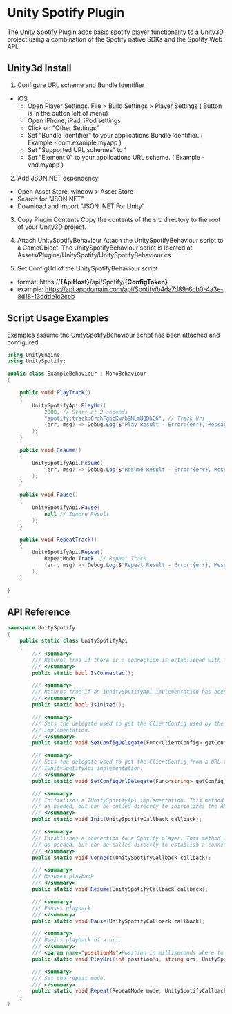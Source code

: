 # Unity Spotify Plugin

The Unity Spotify Plugin adds basic spotify player functionality to a Unity3D project using a
combination of the Spotify native SDKs and the Spotify Web API.

## Unity3d Install

1. Configure URL scheme and Bundle Identifier
- iOS
    - Open Player Settings. File > Build Settings > Player Settings ( Button is in the button left of menu)
    - Open iPhone, iPad, iPod settings
    - Click on "Other Settings"
    - Set "Bundle Identifier" to your applications Bundle Identifier. ( Example - com.example.myapp )
    - Set "Supported URL schemes" to 1
    - Set "Element 0" to your applications URL scheme. ( Example - vnd.myapp )

2. Add JSON.NET dependency
- Open Asset Store. window > Asset Store
- Search for "JSON.NET"
- Download and Import "JSON .NET For Unity"

3. Copy Plugin Contents
Copy the contents of the src directory to the root of your Unity3D project.

4. Attach UnitySpotifyBehaviour
Attach the UnitySpotifyBehaviour script to a GameObject.
The UnitySpotifyBehaviour script is located at Assets/Plugins/UnitySpotify/UnitySpotifyBehaviour.cs

5. Set ConfigUrl of the UnitySpotifyBehaviour script
- format: https://**{ApiHost}**/api/Spotify/**{ConfigToken}**
- example: https://api.appdomain.com/api/Spotify/b4da7d89-6cb0-4a3e-8d18-13ddde1c2ceb

## Script Usage Examples
Examples assume the UnitySpotifyBehaviour script has been attached and configured.

``` C#
using UnityEngine;
using UnitySpotify;

public class ExampleBehaviour : MonoBehaviour
{

    public void PlayTrack()
    {
        UnitySpotifyApi.PlayUri(
            2000, // Start at 2 seconds
            "spotify:track:6rqhFgbbKwnb9MLmUQDhG6", // Track Uri
            (err, msg) => Debug.Log($"Play Result - Error:{err}, Message:{msg}") // Log Result
        );
    }

    public void Resume()
    {
        UnitySpotifyApi.Resume(
            (err, msg) => Debug.Log($"Resume Result - Error:{err}, Message:{msg}") // Log Result
        );
    }

    public void Pause()
    {
        UnitySpotifyApi.Pause(
            null // Ignore Result
        );
    }

    public void RepeatTrack()
    {
        UnitySpotifyApi.Repeat(
            RepeatMode.Track, // Repeat Track
            (err, msg) => Debug.Log($"Repeat Result - Error:{err}, Message:{msg}") // Log Result
        );
    }

}
```

## API Reference

``` C#
namespace UnitySpotify
{
    public static class UnitySpotifyApi
    {
        /// <summary>
        /// Returns true if there is a connection is established with a Spotify player.
        /// </summary>
        public static bool IsConnected();

        /// <summary>
        /// Returns true if an IUnitySpotifyApi implementation has been initialized.
        /// </summary>
        public static bool IsInited();

        /// <summary>
        /// Sets the delegate used to get the ClientConfig used by the IUnitySpotifyApi
        /// implementation.
        /// </summary>
        public static void SetConfigDelegate(Func<ClientConfig> getConfig);

        /// <summary>
        /// Sets the delegate used to get the ClientConfig from a URL that will be used by the
        /// IUnitySpotifyApi implementation.
        /// </summary>
        public static void SetConfigUrlDelegate(Func<string> getConfig);

        /// <summary>
        /// Initializes a IUnitySpotifyApi implementation. This method will be called automatically
        /// as needed, but can be called directly to initializes the API early.
        /// </summary>
        public static void Init(UnitySpotifyCallback callback);

        /// <summary>
        /// Establishes a connection to a Spotify player. This method will be called automatically
        /// as needed, but can be called directly to establish a connection early.
        /// </summary>
        public static void Connect(UnitySpotifyCallback callback);

        /// <summary>
        /// Resumes playback
        /// </summary>
        public static void Resume(UnitySpotifyCallback callback);

        /// <summary>
        /// Pauses playback
        /// </summary>
        public static void Pause(UnitySpotifyCallback callback);

        /// <summary>
        /// Begins playback of a uri.
        /// </summary>
        /// <param name="positionMs">Position in milliseconds where to start playback</param>
        public static void PlayUri(int positionMs, string uri, UnitySpotifyCallback callback);

        /// <summary>
        /// Set the repeat mode.
        /// </summary>
        public static void Repeat(RepeatMode mode, UnitySpotifyCallback callback);
    }
}
```